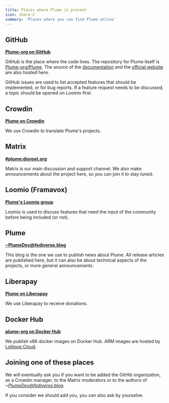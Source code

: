 ```yaml
---
title: Places where Plume is present
icon: share-2
summary: 'Places where you can find Plume online'
---
```


## GitHub

**[Plume-org on GitHub](https://github.com/Plume-org)**

GitHub is the place where the code lives. The repository for Plume itself is [Plume-org/Plume](https://github.com/Plume-org/Plume).
The source of the [documentation](https://github.com/Plume-org/docs) and the [official website](https://github.com/Plume-org/joinplu.me)
are also hosted here.

GitHub issues are used to list accepted features that should be implemented, or for bug reports. If a feature request needs to be discussed,
a topic should be opened on Loomio first.

## Crowdin

**[Plume on Crowdin](https://crowdin.com/project/plume)**

We use Crowdin to translate Plume's projects.

## Matrix

**[#plume:disroot.org](https://riot.im/app/#/room/#plume:disroot.org)**

Matrix is our main discussion and support channel. We also make announcements about the project here, so you can join it
to stay tuned.

## Loomio (Framavox)

**[Plume's Loomio group](https://framavox.org/g/WK40YHMA/plume)**

Loomio is used to discuss features that need the input of the community before being included (or not).

## Plume

**[~PlumeDev@fediverse.blog](https://fediverse.blog/~/PlumeDev)**

This blog is the one we use to publish news about Plume. All release articles are published here, but
it can also be about technical aspects of the projects, or more general announcements.

## Liberapay

**[Plume on Liberapay](https://liberapay.com/Plume)**

We use Liberapay to receive donations.

## Docker Hub

**[plume-org on Docker Hub](https://hub.docker.com/u/plumeorg)**

We publish x86 docker images on Docker Hub. ARM images are hosted by [Lollipop Cloud](https://lollipopcloud.solutions).

## Joining one of these places

We will eventually ask you if you want to be added the GitHib organization, as a Crowdin manager, to the Matrix moderators
or to the authors of *~PlumeDev@fediverse.blog*.

If you consider we should add you, you can also ask by yourselve.
